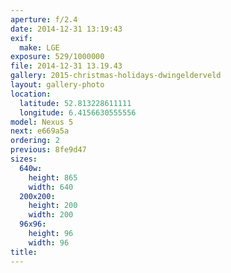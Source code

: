```yaml
---
aperture: f/2.4
date: 2014-12-31 13:19:43
exif:
  make: LGE
exposure: 529/1000000
file: 2014-12-31 13.19.43
gallery: 2015-christmas-holidays-dwingelderveld
layout: gallery-photo
location:
  latitude: 52.813228611111
  longitude: 6.4156630555556
model: Nexus 5
next: e669a5a
ordering: 2
previous: 8fe9d47
sizes:
  640w:
    height: 865
    width: 640
  200x200:
    height: 200
    width: 200
  96x96:
    height: 96
    width: 96
title: 
---
```

